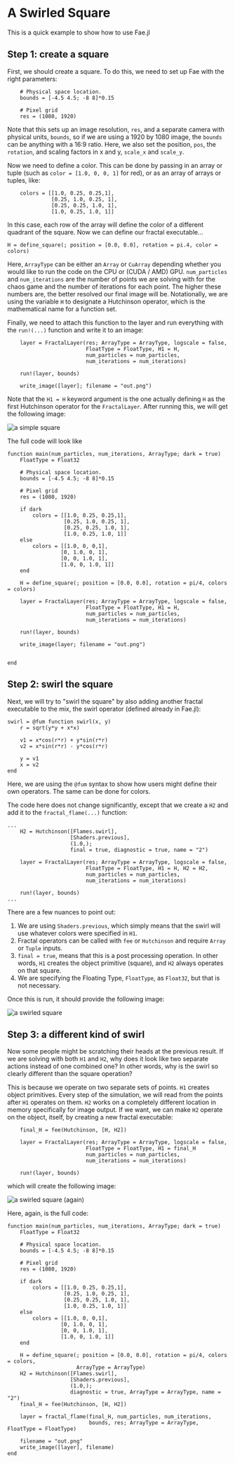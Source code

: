 # A Swirled Square

This is a quick example to show how to use Fae.jl

## Step 1: create a square

First, we should create a square.
To do this, we need to set up Fae with the right parameters:

```
    # Physical space location. 
    bounds = [-4.5 4.5; -8 8]*0.15

    # Pixel grid
    res = (1080, 1920)
```

Note that this sets up an image resolution, `res`, and a separate camera with physical units, `bounds`, so if we are using a 1920 by 1080 image, the `bounds` can be anything with a 16:9 ratio.
Here, we also set the position, `pos`, the `rotation`, and scaling factors in x and y, `scale_x` and `scale_y`.

Now we need to define a color.
This can be done by passing in an array or tuple (such as `color = [1.0, 0, 0, 1]` for red), or as an array of arrays or tuples, like:

```
    colors = [[1.0, 0.25, 0.25,1],
              [0.25, 1.0, 0.25, 1],
              [0.25, 0.25, 1.0, 1],
              [1.0, 0.25, 1.0, 1]]

```

In this case, each row of the array will define the color of a different quadrant of the square.
Now we can define our fractal executable...

```
H = define_square(; position = [0.0, 0.0], rotation = pi.4, color = colors)
```

Here, `ArrayType` can be either an `Array` or `CuArray` depending whether you would like to run the code on the CPU or (CUDA / AMD) GPU.
`num_particles` and `num_iterations` are the number of points we are solving with for the chaos game and the number of iterations for each point.
The higher these numbers are, the better resolved our final image will be.
Notationally, we are using the variable `H` to designate a Hutchinson operator, which is the mathematical name for a function set.

Finally, we need to attach this function to the layer and run everything with the `run!(...)` function and write it to an image:

```
    layer = FractalLayer(res; ArrayType = ArrayType, logscale = false,
                         FloatType = FloatType, H1 = H,
                         num_particles = num_particles,
                         num_iterations = num_iterations)

    run!(layer, bounds)

    write_image([layer]; filename = "out.png")

```

Note that the `H1 = H` keyword argument is the one actually defining `H` as the first Hutchinson operator for the `FractalLayer`.
After running this, we will get the following image:

![a simple square](res/swirled_square_1.png)

The full code will look like 

```
function main(num_particles, num_iterations, ArrayType; dark = true)
    FloatType = Float32

    # Physical space location. 
    bounds = [-4.5 4.5; -8 8]*0.15

    # Pixel grid
    res = (1080, 1920)

    if dark
        colors = [[1.0, 0.25, 0.25,1],
                  [0.25, 1.0, 0.25, 1],
                  [0.25, 0.25, 1.0, 1],
                  [1.0, 0.25, 1.0, 1]]
    else
        colors = [[1.0, 0, 0,1],
                 [0, 1.0, 0, 1],
                 [0, 0, 1.0, 1],
                 [1.0, 0, 1.0, 1]]
    end

    H = define_square(; position = [0.0, 0.0], rotation = pi/4, colors = colors)

    layer = FractalLayer(res; ArrayType = ArrayType, logscale = false,
                         FloatType = FloatType, H1 = H,
                         num_particles = num_particles,
                         num_iterations = num_iterations)

    run!(layer, bounds)

    write_image(layer; filename = "out.png")


end

```

## Step 2: swirl the square

Next, we will try to "swirl the square" by also adding another fractal executable to the mix, the swirl operator (defined already in Fae.jl):

```
swirl = @fum function swirl(x, y)
    r = sqrt(y*y + x*x)

    v1 = x*cos(r*r) + y*sin(r*r)
    v2 = x*sin(r*r) - y*cos(r*r)

    y = v1
    x = v2
end
```

Here, we are using the `@fum` syntax to show how users might define their own operators.
The same can be done for colors.

The code here does not change significantly, except that we create a `H2` and add it to the `fractal_flame(...)` function:

```
...
    H2 = Hutchinson([Flames.swirl],
                    [Shaders.previous],
                    (1.0,);
                    final = true, diagnostic = true, name = "2")

    layer = FractalLayer(res; ArrayType = ArrayType, logscale = false,
                         FloatType = FloatType, H1 = H, H2 = H2,
                         num_particles = num_particles,
                         num_iterations = num_iterations)

    run!(layer, bounds)
...
```

There are a few nuances to point out:

1. We are using `Shaders.previous`, which simply means that the swirl will use whatever colors were specified in `H1`.
2. Fractal operators can be called with `fee` or `Hutchinson` and require `Array` or `Tuple` inputs.
3. `final = true`, means that this is a post processing operation. In other words, `H1` creates the object primitive (square), and `H2` always operates on that square.
4. We are specifying the Floating Type, `FloatType`, as `Float32`, but that is not necessary.

Once this is run, it should provide the following image:

![a swirled square](res/swirled_square_2.png)

## Step 3: a different kind of swirl

Now some people might be scratching their heads at the previous result.
If we are solving with both `H1` and `H2`, why does it look like two separate actions instead of one combined one?
In other words, why is the swirl so clearly different than the square operation?

This is because we operate on two separate sets of points.
`H1` creates object primitives. Every step of the simulation, we will read from the points after `H1` operates on them.
`H2` works on a completely different location in memory specifically for image output.
If we want, we can make `H2` operate on the object, itself, by creating a new fractal executable:

```
    final_H = fee(Hutchinson, [H, H2])

    layer = FractalLayer(res; ArrayType = ArrayType, logscale = false,
                         FloatType = FloatType, H1 = final_H
                         num_particles = num_particles,
                         num_iterations = num_iterations)

    run!(layer, bounds)

```

which will create the following image:

![a swirled square (again)](res/swirled_square_3.png)

Here, again, is the full code:

```
function main(num_particles, num_iterations, ArrayType; dark = true)
    FloatType = Float32

    # Physical space location. 
    bounds = [-4.5 4.5; -8 8]*0.15

    # Pixel grid
    res = (1080, 1920)

    if dark
        colors = [[1.0, 0.25, 0.25,1],
                  [0.25, 1.0, 0.25, 1],
                  [0.25, 0.25, 1.0, 1],
                  [1.0, 0.25, 1.0, 1]]
    else
        colors = [[1.0, 0, 0,1],
                 [0, 1.0, 0, 1],
                 [0, 0, 1.0, 1],
                 [1.0, 0, 1.0, 1]]
    end

    H = define_square(; position = [0.0, 0.0], rotation = pi/4, colors = colors,
                      ArrayType = ArrayType)
    H2 = Hutchinson([Flames.swirl],
                    [Shaders.previous],
                    (1.0,);
                    diagnostic = true, ArrayType = ArrayType, name = "2")
    final_H = fee(Hutchinson, [H, H2])

    layer = fractal_flame(final_H, num_particles, num_iterations,
                          bounds, res; ArrayType = ArrayType, FloatType = FloatType)

    filename = "out.png"
    write_image([layer], filename)
end

```
